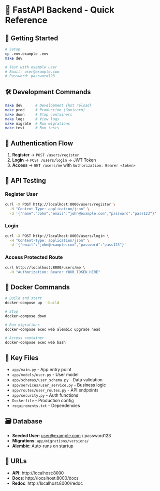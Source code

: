 # 🚀 FastAPI Backend - Quick Reference

## 🏁 Getting Started
```bash
# Setup
cp .env.example .env
make dev

# Test with example user
# Email: user@example.com
# Password: password123
```

## 🛠️ Development Commands
```bash
make dev      # Development (hot reload)
make prod     # Production (Gunicorn)
make down     # Stop containers
make logs     # View logs
make migrate  # Run migrations
make test     # Run tests
```

## 🔐 Authentication Flow

1. **Register** → `POST /users/register`
2. **Login** → `POST /users/login` → JWT Token
3. **Access** → `GET /users/me` with `Authorization: Bearer <token>`

## 🧪 API Testing

### Register User
```bash
curl -X POST http://localhost:8000/users/register \
  -H "Content-Type: application/json" \
  -d '{"name":"John","email":"john@example.com","password":"pass123"}'
```

### Login
```bash
curl -X POST http://localhost:8000/users/login \
  -H "Content-Type: application/json" \
  -d '{"email":"john@example.com","password":"pass123"}'
```

### Access Protected Route
```bash
curl http://localhost:8000/users/me \
  -H "Authorization: Bearer YOUR_TOKEN_HERE"
```

## 🐳 Docker Commands
```bash
# Build and start
docker-compose up --build

# Stop
docker-compose down

# Run migrations
docker-compose exec web alembic upgrade head

# Access container
docker-compose exec web bash
```

## 📁 Key Files
- `app/main.py` - App entry point
- `app/models/user.py` - User model
- `app/schemas/user_schema.py` - Data validation
- `app/services/user_service.py` - Business logic
- `app/routes/user_routes.py` - API endpoints
- `app/security.py` - Auth functions
- `Dockerfile` - Production config
- `requirements.txt` - Dependencies

## 🗃️ Database
- **Seeded User**: user@example.com / password123
- **Migrations**: `app/migrations/versions/`
- **Alembic**: Auto-runs on startup

## 🔗 URLs
- **API**: http://localhost:8000
- **Docs**: http://localhost:8000/docs
- **Redoc**: http://localhost:8000/redoc